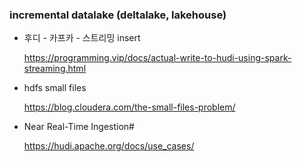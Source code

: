 ### incremental datalake (deltalake, lakehouse)


* 후디 - 카프카 - 스트리밍 insert 
  
  https://programming.vip/docs/actual-write-to-hudi-using-spark-streaming.html

* hdfs small files

  https://blog.cloudera.com/the-small-files-problem/


* Near Real-Time Ingestion#

  https://hudi.apache.org/docs/use_cases/
